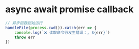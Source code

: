 # async await promise callback
```js
// 异步函数起始运行
handleFile(process.cwd()).catch(err => {
    console.log(`❌ 读取命令行发生错误：, ${err}`)
    throw err
})
```